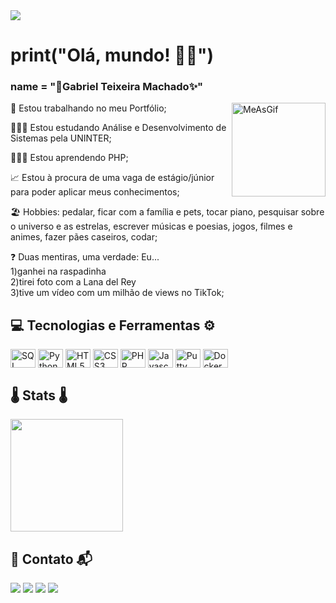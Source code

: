 <img src='https://r2.easyimg.io/s8c1f56w0/se_encontrar_uma_necessidade,_encontre_uma_solução_(2).png'>

# print("Olá, mundo! 👋🏻")
### name = "🌈Gabriel Teixeira Machado✨"

<div>
  <img align='right' alt='MeAsGif' title='MyGIF' height='150' width='150' src='https://i.pinimg.com/564x/f7/8a/fe/f78afeab89016592850cfbb82c1d26ad.jpg'/>
</div>
<p>🎨 Estou trabalhando no meu Portfólio;</p>
<p>👨🏻‍🏫 Estou estudando Análise e Desenvolvimento de Sistemas pela UNINTER;</p>
<p>👨🏻‍💻 Estou aprendendo PHP;</p>
<p>📈 Estou à procura de uma vaga de estágio/júnior para poder aplicar meus conhecimentos;</p>
<p>🏖️ Hobbies: pedalar, ficar com a família e pets, tocar piano, pesquisar sobre o universo e as estrelas, escrever músicas e poesias, jogos, filmes e animes, fazer pães caseiros, codar;</p>
<p>❓ Duas mentiras, uma verdade: Eu...<br>
  1)ganhei na raspadinha<br>
  2)tirei foto com a Lana del Rey<br>
  3)tive um vídeo com um milhão de views no TikTok;</p>

## 💻 Tecnologias e Ferramentas ⚙️
<div style='display: inline-block'>
  <img align='center' alt='SQL' title='Logo SQL' height=30 width=40 src='https://cdn.jsdelivr.net/gh/devicons/devicon@latest/icons/postgresql/postgresql-original.svg'/>
  <img align='center' alt='Python' title='Logo Python' height=30 width=40 src='https://cdn.jsdelivr.net/gh/devicons/devicon@latest/icons/python/python-original.svg'/>
  <img align='center' alt='HTML5' title='Logo HTML5' height=30 width=40 src='https://cdn.jsdelivr.net/gh/devicons/devicon@latest/icons/html5/html5-original.svg'/>
  <img align='center' alt='CSS3' title='Logo CSS3' height=30 width=40 src='https://cdn.jsdelivr.net/gh/devicons/devicon@latest/icons/css3/css3-original.svg'/>
  <img align='center' alt='PHP' title='Logo PHP' height=30 width=40 src='https://cdn.jsdelivr.net/gh/devicons/devicon@latest/icons/php/php-original.svg'/>
  <img align='center' alt='Javascript' title='Logo Javascript' height=30 width=40 src='https://cdn.jsdelivr.net/gh/devicons/devicon@latest/icons/javascript/javascript-original.svg'/>
  <img align='center' alt='Putty' title='Logo Putty' height=30 width=40 src='https://cdn.jsdelivr.net/gh/devicons/devicon@latest/icons/putty/putty-original.svg'/>
  <img align='center' alt='Docker' title='Logo Docker' height=30 width=40 src='https://cdn.jsdelivr.net/gh/devicons/devicon@latest/icons/docker/docker-original.svg'/>
</div><br>

## 🌡️ Stats 🌡️
<img height='180em' src='https://github-readme-stats.vercel.app/api/top-langs/?username=gabrieutm&layout=compact&langs_count=16&theme=holi'/><br>

## 📣 Contato 📬
<div>
  <a href = "mailto:gtmachado08@gmail.com"><img loading="lazy" src="https://img.shields.io/badge/Gmail-D14836?style=for-the-badge&logo=gmail&logoColor=white" target="_blank"></a>
  <a href="https://t.ly/Zp1yq" target="_blank"><img loading="lazy" src="https://img.shields.io/badge/-LinkedIn-%230077B5?style=for-the-badge&logo=linkedin&logoColor=white" target="_blank"></a>
  <a href="https://t.ly/wUAx6" target="_blank"><img loading="lazy" src="https://img.shields.io/badge/WhatsApp-25D366?style=for-the-badge&logo=whatsapp&logoColor=white" target="_blank"></a>
  <a href="https://t.ly/iNdFq" target="_blank"><img loading="lazy" src="https://img.shields.io/badge/Discord-7289DA?style=for-the-badge&logo=discord&logoColor=white" target="_blank"></a> 
</div><br>
